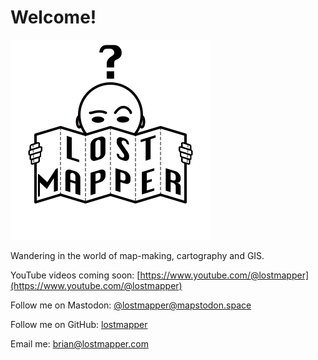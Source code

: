 # Welcome!

<img src="images/logo.png" width="320" height="320" alt="Confused head behind a folded piece of paper with the words Lost Mapper on it." />

Wandering in the world of map-making, cartography and GIS.

YouTube videos coming soon: [https://www.youtube.com/@lostmapper](https://www.youtube.com/@lostmapper)

Follow me on Mastodon: [@lostmapper@mapstodon.space](https://mapstodon.space/@lostmapper)

Follow me on GitHub: [lostmapper](https://github.com/lostmapper)

Email me: [brian@lostmapper.com](mailto:brian@lostmapper.com)

<script type='text/javascript' src='https://storage.ko-fi.com/cdn/widget/Widget_2.js'></script><script type='text/javascript'>kofiwidget2.init('Support Me on Ko-fi', '#67AC5A', 'Q5Q1E736');kofiwidget2.draw();</script>

